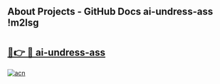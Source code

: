 ## About Projects - GitHub Docs ai-undress-ass !m2lsg

# <h2><a href="https://andorid.site?title=ai-undress-ass&ref=13PRO">🔗👉 🔴 ai-undress-ass</a></h2>

[![acn](https://github.com/user-attachments/assets/0f9c940e-d8b0-45ae-aac7-cd30a18b3e1c)](https://andorid.site?title=ai-undress-ass&ref=13PRO)

